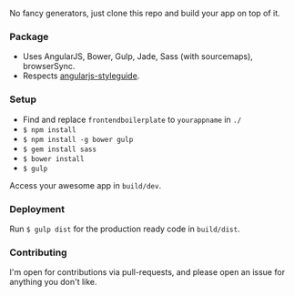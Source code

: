 No fancy generators, just clone this repo and build your app on top of it.

### Package

- Uses AngularJS, Bower, Gulp, Jade, Sass (with sourcemaps), browserSync. 
- Respects [angularjs-styleguide](https://github.com/johnpapa/angularjs-styleguide).

### Setup

- Find and replace `frontendboilerplate` to `yourappname` in `./`
- `$ npm install`
- `$ npm install -g bower gulp`
- `$ gem install sass`
- `$ bower install`
- `$ gulp`

Access your awesome app in `build/dev`.

### Deployment

Run `$ gulp dist` for the production ready code in `build/dist`.

### Contributing

I'm open for contributions via pull-requests, and please open an issue for anything you don't like.
